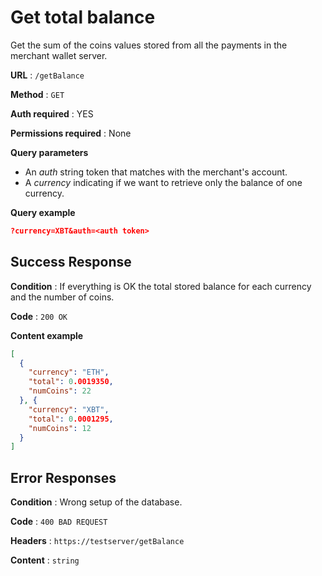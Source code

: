 # Get total balance

Get the sum of the coins values stored from all the payments in the merchant wallet server.

**URL** : `/getBalance`

**Method** : `GET`

**Auth required** : YES

**Permissions required** : None

**Query parameters**

- An *auth* string token that matches with the merchant's account.
- A *currency* indicating if we want to retrieve only the balance of one currency.

**Query example**

```json
?currency=XBT&auth=<auth token>
```

## Success Response

**Condition** : If everything is OK the total stored balance for each currency and the number of coins.

**Code** : `200 OK`

**Content example**

```json
[
  {
    "currency": "ETH",
    "total": 0.0019350,
    "numCoins": 22
  }, {
    "currency": "XBT",
    "total": 0.0001295,
    "numCoins": 12
  }
]
```

## Error Responses

**Condition** : Wrong setup of the database.

**Code** : `400 BAD REQUEST`

**Headers** : `https://testserver/getBalance`

**Content** : `string`
